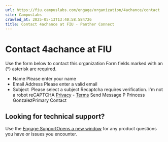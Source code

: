 ```yaml
---
url: https://fiu.campuslabs.com/engage/organization/4achance/contact
site: CampusLabs
crawled_at: 2025-05-13T13:40:58.584726
title: Contact 4achance at FIU - Panther Connect
---
```


# Contact 4achance at FIU
Use the form below to contact this organization
Form fields marked with an (*) asterisk are required.
* Name
Please enter your name
* Email Address
Please enter a valid email
* Subject
​
Please select a subject
Recaptcha requires verification. 
I'm not a robot
reCAPTCHA
[Privacy](https://www.google.com/intl/en/policies/privacy/) - [Terms](https://www.google.com/intl/en/policies/terms/)
Send Message
P
Princess GonzalezPrimary Contact
## Looking for technical support?
Use the [Engage SupportOpens a new window](http://support.anthology.com) for any product questions you have or issues you encounter.
